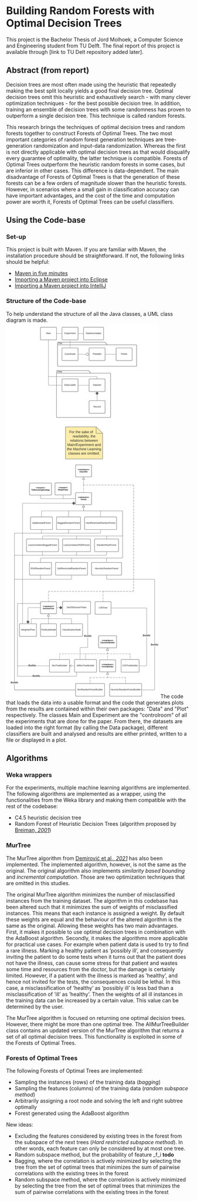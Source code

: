 # Building Random Forests with Optimal Decision Trees

This project is the Bachelor Thesis of Jord Molhoek, a Computer Science and Engineering student from TU Delft. The final report of this project is available through [link to TU Delt repository added later]. 

## Abstract (from report)
Decision trees are most often made using the heuristic that repeatedly making the best split locally yields a good final decision tree. Optimal decision trees omit this heuristic and exhaustively search - with many clever optimization techniques - for the best possible decision tree.
In addition, training an ensemble of decision trees with some randomness has proven to outperform a single decision tree. This technique is called random forests.

This research brings the techniques of optimal decision trees and random forests together to construct Forests of Optimal Trees.
The two most important categories of random forest generation techniques are tree-generation randomization and input-data randomization. Whereas the first is not directly applicable with optimal decision trees as that would disqualify every guarantee of optimality, the latter technique is compatible. Forests of Optimal Trees outperform the heuristic random forests in some cases, but are inferior in other cases. This difference is data-dependent. The main disadvantage of Forests of Optimal Trees is that the generation of these forests can be a few orders of magnitude slower than the heuristic forests. 
However, in scenarios where a small gain in classification accuracy can have important advantages, and the cost of the time and computation power are worth it, Forests of Optimal Trees can be useful classifiers.

## Using the Code-base

### Set-up
This project is built with Maven. If you are familiar with Maven, the installation procedure should be straightforward. If not, the following links should be helpful:
* [Maven in five minutes](https://maven.apache.org/guides/getting-started/maven-in-five-minutes.html)
* [Importing a Maven project into Eclipse](https://stackoverflow.com/a/36242422/15168559)
* [Importing a Maven project into IntelliJ](https://www.jetbrains.com/help/idea/maven-support.html#maven_import_project_start)

### Structure of the Code-base
To help understand the structure of all the Java classes, a UML class diagram is made. 
![uml class diagram](https://github.com/jmolhoek/forests_of_optimal_trees/blob/master/uml.jpg "uml class diagram")
The code that loads the data into a usable format and the code that generates plots from the results are contained within their own packages: "Data" and "Plot" respectively. The classes Main and Experiment are the "controlroom" of all the experiments that are done for the paper. From there, the datasets are loaded into the right format (by calling the Data package), different classifiers are built and analysed and results are either printed, written to a file or displayed in a plot.

## Algorithms
### Weka wrappers
For the experiments, multiple machine learning algorithms are implemented. The following algorithms are implemented as a wrapper, using the functionalities from the Weka library and making them compatible with the rest of the codebase:
* C4.5 heuristic decision tree
* Random Forest of Heuristic Decision Trees (algorithm proposed by [Breiman, _2001_](https://doi.org/10.1023/A:1010933404324))

### MurTree
The MurTree algorithm from [Demirović et al., _2021_](https://arxiv.org/abs/2007.12652) has also been implemented. The implemented algorithm, however, is not the same as the original. The original algorithm also implements _similarity based bounding_ and _incremental computation_. Those are two optimization techniques that are omitted in this studies.

The original MurTree algorithm minimizes the number of misclassified instances from the training dataset. The algorithm in this codebase has been altered such that it minimizes the sum of weights of misclassified instances. This means that each instance is assigned a weight. By default these weights are equal and the behaviour of the altered algorithm is the same as the original. Allowing these weights has two main advantages. First, it makes it possible to use optimal decision trees in combination with the AdaBoost algorithm. Secondly, it makes the algorithms more applicable for practical use cases. For example when patient data is used to try to find a rare illness. Marking a healthy patient as ’possibly ill’, and consequently inviting the patient to do some tests when it turns out that the patient does not have the illness, can cause some stress for that patient and wastes some time and resources from the doctor, but the damage is certainly limited. However, if a patient with the illness is marked as ’healthy’, and hence not invited for the tests, the consequences could be lethal. In this case, a misclassification of ’healthy’ as ’possibly ill’ is less bad than a misclassification of ’ill’ as ’healthy’. Then the weights of all ill instances in the training data can be increased by a certain value. This value can be determined by the user.

The MurTree algorithm is focused on returning one optimal decision trees. However, there might be more than one optimal tree. The AllMurTreeBuilder class contains an updated version of the MurTree algorithm that returns a set of all optimal decision trees. This functionality is exploited in some of the Forests of Optimal Trees.

### Forests of Optimal Trees
The following Forests of Optimal Trees are implemented:
* Sampling the instances (rows) of the training data (_bagging_)
* Sampling the features (columns) of the training data (_random subspace method_)
* Arbitrarily assigning a root node and solving the left and right subtree optimally
* Forest generated using the AdaBoost algorithm

New ideas:
* Excluding the features considered by existing trees in the forest from the subspace of the next trees (_Hard restricted subspace method_). In other words, each feature can only be considered by at most one tree.
* Random subspace method, but the probability of feature _f_i __todo__
* Bagging, where the correlation is actively minimized by selecting the tree from the set of optimal trees that minimizes the sum of pairwise correlations with the existing trees in the forest
* Random subspace method, where the correlation is actively minimized by selecting the tree from the set of optimal trees that minimizes the sum of pairwise correlations with the existing trees in the forest
